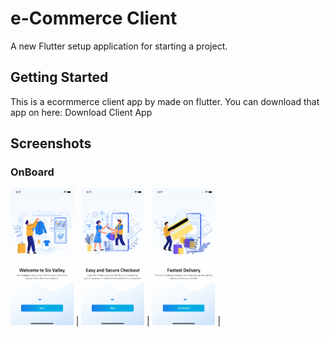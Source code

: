 # e-Commerce Client

A new Flutter setup application for starting a project.

## Getting Started

This is a ecormmerce client app by made on flutter.
You can download that app on here: <a>Download Client App</a>

## Screenshots

### OnBoard
<img src="https://github.com/Almighty11/eCommerce-Client/blob/master/screens/ios_10.png" width="20%"> | <img src="https://github.com/Almighty11/eCommerce-Client/blob/master/screens/ios_11.png" width="20%"> | <img src="https://github.com/Almighty11/eCommerce-Client/blob/master/screens/ios_12.png" width="20%"> | 
